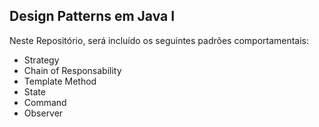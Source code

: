 
## Design Patterns em Java I

Neste Repositório, será incluído os seguintes padrões comportamentais:

- Strategy
- Chain of Responsability
- Template Method
- State
- Command
- Observer
